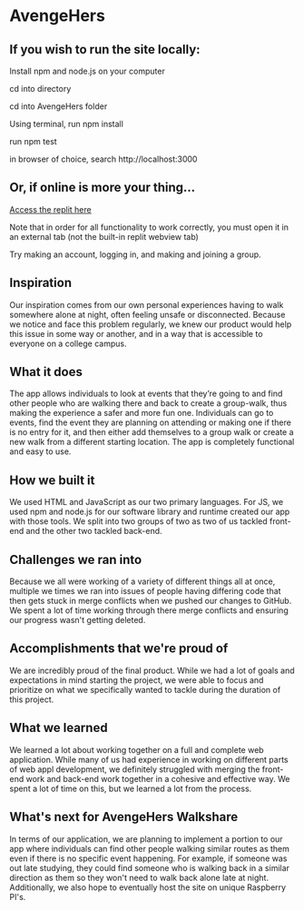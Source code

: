 # AvengeHers

## If you wish to run the site locally:
Install npm and node.js on your computer

cd into directory

cd into AvengeHers folder

Using terminal, run npm install

run npm test

in browser of choice, search http://localhost:3000

## Or, if online is more your thing...
[Access the replit here](https://replit.com/@dhm0/AvengeHers)

Note that in order for all functionality to work correctly, you must open it in an external tab (not the built-in replit webview tab)

Try making an account, logging in, and making and joining a group.

## Inspiration
Our inspiration comes from our own personal experiences having to walk somewhere alone at night, often feeling unsafe or disconnected. Because we notice and face this problem regularly, we knew our product would help this issue in some way or another, and in a way that is accessible to everyone on a college campus.

## What it does
The app allows individuals to look at events that they’re going to and find other people who are walking there and back to create a group-walk, thus making the experience a safer and more fun one. Individuals can go to events, find the event they are planning on attending or making one if there is no entry for it, and then either add themselves to a group walk or create a new walk from a different starting location. The app is completely functional and easy to use.

## How we built it
We used HTML and JavaScript as our two primary languages. For JS, we used npm and node.js for our software library and runtime created our app with those tools. We split into two groups of two as two of us tackled front-end and the other two tackled back-end.

## Challenges we ran into
Because we all were working of a variety of different things all at once, multiple we times we ran into issues of people having differing code that then gets stuck in merge conflicts when we pushed our changes to GitHub. We spent a lot of time working through there merge conflicts and ensuring our progress wasn't getting deleted.

## Accomplishments that we're proud of
We are incredibly proud of the final product. While we had a lot of goals and expectations in mind starting the project, we were able to focus and prioritize on what we specifically wanted to tackle during the duration of this project.

## What we learned
We learned a lot about working together on a full and complete web application. While many of us had experience in working on different parts of web appl development, we definitely struggled with merging the front-end work and back-end work together in a cohesive and effective way. We spent a lot of time on this, but we learned a lot from the process.

## What's next for AvengeHers Walkshare
In terms of our application, we are planning to implement a portion to our app where individuals can find other people walking similar routes as them even if there is no specific event happening. For example, if someone was out late studying, they could find someone who is walking back in a similar direction as them so they won't need to walk back alone late at night. Additionally, we also hope to eventually host the site on unique Raspberry PI's.
